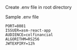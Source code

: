 Create .env file in root directory

Sample .env file

```code
PORT=8081
ISSUER=asm-react-app
AUDIENCE=colfinancial
ALGORITHM=RS256
JWTEXPIRY=12h
```
